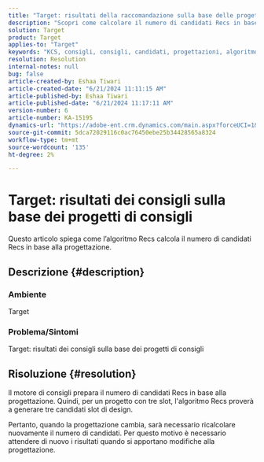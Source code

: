```yaml
---
title: "Target: risultati della raccomandazione sulla base delle progettazioni dei consigli"
description: "Scopri come calcolare il numero di candidati Recs in base alla progettazione."
solution: Target
product: Target
applies-to: "Target"
keywords: "KCS, consigli, consigli, candidati, progettazioni, algoritmo, risultato"
resolution: Resolution
internal-notes: null
bug: false
article-created-by: Eshaa Tiwari
article-created-date: "6/21/2024 11:11:15 AM"
article-published-by: Eshaa Tiwari
article-published-date: "6/21/2024 11:17:11 AM"
version-number: 6
article-number: KA-15195
dynamics-url: "https://adobe-ent.crm.dynamics.com/main.aspx?forceUCI=1&pagetype=entityrecord&etn=knowledgearticle&id=0380f5f8-be2f-ef11-840a-6045bd029b18"
source-git-commit: 5dca72029116c0ac76450ebe25b34428565a8324
workflow-type: tm+mt
source-wordcount: '135'
ht-degree: 2%

---
```


# Target: risultati dei consigli sulla base dei progetti di consigli


Questo articolo spiega come l’algoritmo Recs calcola il numero di candidati Recs in base alla progettazione.

## Descrizione {#description}


### <b>Ambiente</b>

Target

### Problema/Sintomi

Target: risultati dei consigli sulla base dei progetti di consigli


## Risoluzione {#resolution}


Il motore di consigli prepara il numero di candidati Recs in base alla progettazione. Quindi, per un progetto con tre slot, l&#39;algoritmo Recs proverà a generare tre candidati slot di design.

Pertanto, quando la progettazione cambia, sarà necessario ricalcolare nuovamente il numero di candidati. Per questo motivo è necessario attendere di nuovo i risultati quando si apportano modifiche alla progettazione.
